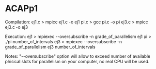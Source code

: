 # ACAPp1

Compilation:
	ej1.c > mpicc ej1.c -o ej1
	pi.c  > gcc pi.c -o pi
	ej3.c > mpicc ej3.c -o ej3

Execution:
	ej1 > mpiexec --oversubscribe -n grade_of_parallelism ej1
	pi  > ./pi number_of_intervals
	ej3 > mpiexec --oversubscribe -n grade_of_parallelism ej3 number_of_intervals
	

Notes: 
	"--oversubscribe" option will allow to exceed number of available phisical slots for parallelism on your computer, no real CPU will be used.
